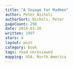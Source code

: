 ```yaml
---
title: "A Voyage for Madmen"
author: Peter Nichols
authorSort: Nichols, Peter
pageCount: 298
date: 2014-01-26
written: 1997
stars: 4
layout: post
category: book
tags: read unreviewed
mapping: USA, North America
---
```

